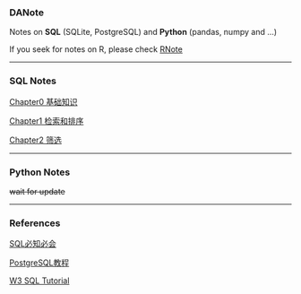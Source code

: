 ### DANote
Notes on **SQL** (SQLite, PostgreSQL) and **Python** (pandas, numpy and ...) 

If you seek for notes on R, please check [RNote](https://github.com/KatouMegumii/RNote)

---

### SQL Notes

[Chapter0 基础知识](https://github.com/KatouMegumii/DANote/blob/main/SQL/SQL0-Foundation.md)

[Chapter1 检索和排序](https://github.com/KatouMegumii/DANote/blob/main/SQL/SQL1-SELECT.md) 

[Chapter2 筛选](https://github.com/KatouMegumii/DANote/blob/main/SQL/SQL2-WHERE.md) 

---
### Python Notes

~~wait for update~~

---
### **References** 

[SQL必知必会](https://github.com/Roggu123/DataAnalysis/blob/master/References/SQL%E5%BF%85%E7%9F%A5%E5%BF%85%E4%BC%9A-%E4%B8%AD%E6%96%87-%E7%AC%AC4%E7%89%88.pdf)  

[PostgreSQL教程](https://www.runoob.com/postgresql/postgresql-tutorial.html)  

[W3 SQL Tutorial](https://www.w3schools.com/sql/default.asp) 
